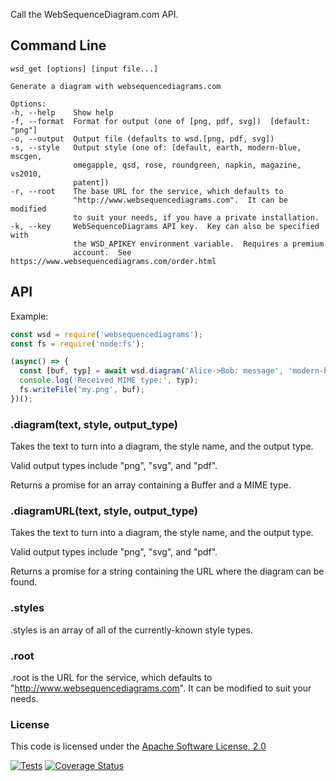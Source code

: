 Call the WebSequenceDiagram.com API.

## Command Line

    wsd_get [options] [input file...]

    Generate a diagram with websequencediagrams.com

    Options:
    -h, --help    Show help
    -f, --format  Format for output (one of [png, pdf, svg])  [default: "png"]
    -o, --output  Output file (defaults to wsd.[png, pdf, svg])
    -s, --style   Output style (one of: [default, earth, modern-blue, mscgen,
                  omegapple, qsd, rose, roundgreen, napkin, magazine, vs2010,
                  patent])
    -r, --root    The base URL for the service, which defaults to
                  "http://www.websequencediagrams.com".  It can be modified
                  to suit your needs, if you have a private installation.
    -k, --key     WebSequenceDiagrams API key.  Key can also be specified with
                  the WSD_APIKEY environment variable.  Requires a premium
                  account.  See https://www.websequencediagrams.com/order.html

## API

Example:

```js
const wsd = require('websequencediagrams');
const fs = require('node:fs');

(async() => {
  const [buf, typ] = await wsd.diagram('Alice->Bob: message', 'modern-blue', 'png');
  console.log('Received MIME type:', typ);
  fs.writeFile('my.png', buf);
})();
```

### .diagram(text, style, output_type)
Takes the text to turn into a diagram, the style name, and the output type.

Valid output types include "png", "svg", and "pdf".

Returns a promise for an array containing a Buffer and a MIME type.

### .diagramURL(text, style, output_type)
Takes the text to turn into a diagram, the style name, and the output type.

Valid output types include "png", "svg", and "pdf".

Returns a promise for a string containing the URL where the diagram can be found.

### .styles
.styles is an array of all of the currently-known style types.

### .root
.root is the URL for the service, which defaults to "http://www.websequencediagrams.com".  It can be modified to suit your needs.

### License
This code is licensed under the [Apache Software License, 2.0](http://www.apache.org/licenses/LICENSE-2.0)

[![Tests](https://github.com/hildjj/node-websequencediagrams/actions/workflows/node.js.yml/badge.svg)](https://github.com/hildjj/node-websequencediagrams/actions/workflows/node.js.yml)
[![Coverage Status](https://coveralls.io/repos/github/hildjj/node-websequencediagrams/badge.svg?branch=main)](https://coveralls.io/github/hildjj/node-websequencediagrams?branch=main)
